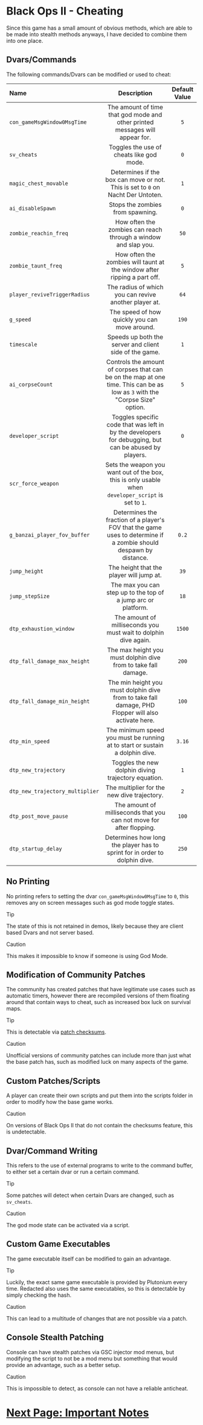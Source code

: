 # Black Ops II - Cheating
Since this game has a small amount of obvious methods, which are able to be made into stealth methods anyways, I have decided to combine them into one place.

## Dvars/Commands
The following commands/Dvars can be modified or used to cheat:

| Name                            |                                                         Description                                                         | Default Value |
| :------------------------------ | :-------------------------------------------------------------------------------------------------------------------------: | :-----------: |
| `con_gameMsgWindow0MsgTime`     |                        The amount of time that god mode and other printed messages will appear for.                         |      `5`      |
| `sv_cheats`                     |                                          Toggles the use of cheats like god mode.                                           |      `0`      |
| `magic_chest_movable`           |                       Determines if the box can move or not. This is set to `0` on Nacht Der Untoten.                       |      `1`      |
| `ai_disableSpawn`               |                                              Stops the zombies from spawning.                                               |      `0`      |
| `zombie_reachin_freq`           |                               How often the zombies can reach through a window and slap you.                                |     `50`      |
| `zombie_taunt_freq`             |                          How often the zombies will taunt at the window after ripping a part off.                           |      `5`      |
| `player_reviveTriggerRadius`    |                                    The radius of which you can revive another player at.                                    |     `64`      |
| `g_speed`                       |                                        The speed of how quickly you can move around.                                        |     `190`     |
| `timescale`                     |                                   Speeds up both the server and client side of the game.                                    |      `1`      |
| `ai_corpseCount`                | Controls the amount of corpses that can be on the map at one time. This can be as low as `3` with the "Corpse Size" option. |      `5`      |
| `developer_script`              |            Toggles specific code that was left in by the developers for debugging, but can be abused by players.            |      `0`      |
| `scr_force_weapon`              |             Sets the weapon you want out of the box, this is only usable when `developer_script` is set to `1`.             |      ` `      |
| `g_banzai_player_fov_buffer`    |      Determines the fraction of a player's FOV that the game uses to determine if a zombie should despawn by distance.      |     `0.2`     |
| `jump_height`                   |                                          The height that the player will jump at.                                           |     `39`      |
| `jump_stepSize`                 |                                The max you can step up to the top of a jump arc or platform.                                |     `18`      |
| `dtp_exhaustion_window`         |                               The amount of milliseconds you must wait to dolphin dive again.                               |    `1500`     |
| `dtp_fall_damage_max_height`    |                               The max height you must dolphin dive from to take fall damage.                                |     `200`     |
| `dtp_fall_damage_min_height`    |             The min height you must dolphin dive from to take fall damage, PHD Flopper will also activate here.             |     `100`     |
| `dtp_min_speed`                 |                        The minimum speed you must be running at to start or sustain a dolphin dive.                         |    `3.16`     |
| `dtp_new_trajectory`            |                                     Toggles the new dolphin diving trajectory equation.                                     |      `1`      |
| `dtp_new_trajectory_multiplier` |                                         The multiplier for the new dive trajectory.                                         |      `2`      |
| `dtp_post_move_pause`           |                            The amount of milliseconds that you can not move for after flopping.                             |     `100`     |
| `dtp_startup_delay`             |                         Determines how long the player has to sprint for in order to dolphin dive.                          |     `250`     |

## No Printing
No printing refers to setting the dvar `con_gameMsgWindow0MsgTime` to `0`, this removes any on screen messages such as god mode toggle states.

> [!TIP]
> The state of this is not retained in demos, likely because they are client based Dvars and not server based.

> [!CAUTION]
> This makes it impossible to know if someone is using God Mode.

## Modification of Community Patches
The community has created patches that have legitimate use cases such as automatic timers, however there are recompiled versions of them floating around that contain ways to cheat, such as increased box luck on survival maps.

> [!TIP]
> This is detectable via [patch checksums](../definitions/Patch-Checksums.md).

> [!CAUTION]
> Unofficial versions of community patches can include more than just what the base patch has, such as modified luck on many aspects of the game.

## Custom Patches/Scripts
A player can create their own scripts and put them into the scripts folder in order to modify how the base game works.

> [!CAUTION]
> On versions of Black Ops II that do not contain the checksums feature, this is undetectable.

## Dvar/Command Writing
This refers to the use of external programs to write to the command buffer, to either set a certain dvar or run a certain command.

> [!TIP]
> Some patches will detect when certain Dvars are changed, such as `sv_cheats`.

> [!CAUTION]
> The god mode state can be activated via a script.

## Custom Game Executables
The game executable itself can be modified to gain an advantage.

> [!TIP]
> Luckily, the exact same game executable is provided by Plutonium every time. Redacted also uses the same executables, so this is detectable by simply checking the hash.

> [!CAUTION]
> This can lead to a multitude of changes that are not possible via a patch.

## Console Stealth Patching
Console can have stealth patches via GSC injector mod menus, but modifying the script to not be a mod menu but something that would provide an advantage, such as a better setup.

> [!CAUTION]
> This is impossible to detect, as console can not have a reliable anticheat.

# [Next Page: Important Notes](../Important-Notes.md)